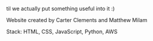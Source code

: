 til we actually put something useful into it :)

Website created by Carter Clements and Matthew Milam

Stack: HTML, CSS, JavaScript, Python, AWS
